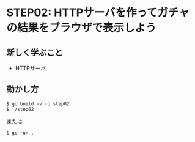 # STEP02: HTTPサーバを作ってガチャの結果をブラウザで表示しよう

## 新しく学ぶこと

* HTTPサーバ

## 動かし方

```
$ go build -v -o step02
$ ./step02
```

または

```
$ go run .
```

